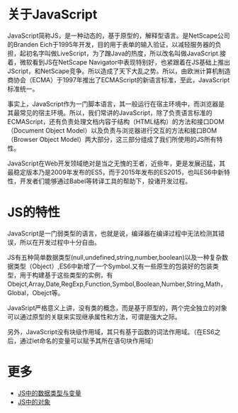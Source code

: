 # 关于JavaScript
JavaScript简称JS，是一种动态的，基于原型的，解释型语言。是NetScape公司的Branden Eich于1995年开发，目的用于表单的输入验证，以减轻服务器的负担，起初名字叫做LiveScript，为了蹭Java的热度，所以改名叫做JavaScript.接着，微软看到JS在NetScape Navigator中表现特别好，也紧跟着在JS基础上推出JScript，和NetScape竞争。所以造成了天下大乱之势。所以，由欧洲计算机制造商协会（ECMA）于1997年推出了ECMAScript的新语言标准，至此，JavaScript标准统一。

事实上，JavaScript作为一门脚本语言，其一般运行在宿主环境中，而浏览器是其最常见的宿主环境。所以，我们常讲的JavaScript，除了负责语言标准的ECMAScript，还有负责处理文档内容于结构（HTML结构）的方法和接口DOM（Document Object Model）以及负责与浏览器进行交互的方法和接口BOM（Browser Object Model）两大部分，这三部分组成了我们所使用的JS所有特性。

JavaScript在Web开发领域绝对是当之无愧的王者，近些年，更是发展迅猛，其最稳定版本乃是2009年发布的ES5，而于2015年发布的ES2015，也叫ES6中新特性，开发者们能够通过Babel等转译工具的帮助下，投诸开发过程。

# JS的特性
JavaScript是一门弱类型的语言，也就是说，编译器在编译过程中无法检测其错误，所以在开发过程中十分自由。

JS有五种简单数据类型(null,undefined,string,number,boolean)以及一种复杂数据类型（Object）,ES6中新增了一个Symbol.又有一些原生的包装好的包装类型，用于构建基于这些类型的实例，有Obejct,Array,Date,RegExp,Function,Symbol,Boolean,Number,String,Math，Global，Obejct等。

JavaSript严格意义上讲，没有类的概念，而是基于原型的，两个完全独立的对象可以通过原型的关联来实现继承属性和方法，可谓是强大之际。

另外，JavaScript没有块级作用域，其只有基于函数的词法作用域。（在ES6之后，通过let命名的变量可以赋予其所在语句块作用域）

# 更多
- [JS中的数据类型与变量](JS中的数据类型和变量.md)
- [JS中的对象](关于对象.md)
